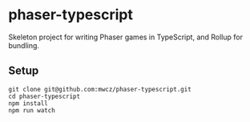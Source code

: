 # phaser-typescript

Skeleton project for writing Phaser games in TypeScript, and Rollup for
bundling.

## Setup

    git clone git@github.com:mwcz/phaser-typescript.git
    cd phaser-typescript
    npm install
    npm run watch

